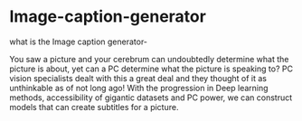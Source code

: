 # Image-caption-generator
what is the Image caption generator-

You saw a picture and your cerebrum can undoubtedly determine what the picture is about, yet can a PC determine what the picture is speaking to? PC vision specialists dealt with this a great deal and they thought of it as unthinkable as of not long ago! With the progression in Deep learning methods, accessibility of gigantic datasets and PC power, we can construct models that can create subtitles for a picture.
